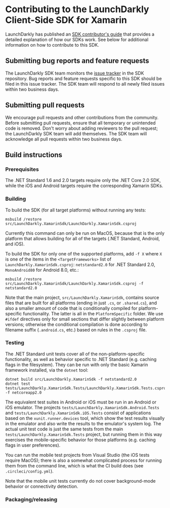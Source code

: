 # Contributing to the LaunchDarkly Client-Side SDK for Xamarin

LaunchDarkly has published an [SDK contributor's guide](https://docs.launchdarkly.com/docs/sdk-contributors-guide) that provides a detailed explanation of how our SDKs work. See below for additional information on how to contribute to this SDK.

## Submitting bug reports and feature requests

The LaunchDarkly SDK team monitors the [issue tracker](https://github.com/launchdarkly/xamarin-client-sdk/issues) in the SDK repository. Bug reports and feature requests specific to this SDK should be filed in this issue tracker. The SDK team will respond to all newly filed issues within two business days.

## Submitting pull requests

We encourage pull requests and other contributions from the community. Before submitting pull requests, ensure that all temporary or unintended code is removed. Don't worry about adding reviewers to the pull request; the LaunchDarkly SDK team will add themselves. The SDK team will acknowledge all pull requests within two business days.

## Build instructions

### Prerequisites

The .NET Standard 1.6 and 2.0 targets require only the .NET Core 2.0 SDK, while the iOS and Android targets require the corresponding Xamarin SDKs.

### Building

To build the SDK (for all target platforms) without running any tests:

```
msbuild /restore src/LaunchDarkly.XamarinSdk/LaunchDarkly.XamarinSdk.csproj
```

Currently this command can only be run on MacOS, because that is the only platform that allows building for all of the targets (.NET Standard, Android, and iOS).

To build the SDK for only one of the supported platforms, add `-f X` where `X` is one of the items in the `<TargetFrameworks>` list of `LaunchDarkly.XamarinSdk.csproj`: `netstandard2.0` for .NET Standard 2.0, `MonoAndroid80` for Android 8.0, etc.:

```
msbuild /restore src/LaunchDarkly.XamarinSdk/LaunchDarkly.XamarinSdk.csproj -f netstandard2.0
```

Note that the main project, `src/LaunchDarkly.XamarinSdk`, contains source files that are built for all platforms (ending in just `.cs`, or `.shared.cs`), and also a smaller amount of code that is conditionally compiled for platform-specific functionality. The latter is all in the `PlatformSpecific` folder. We use `#ifdef` directives only for small sections that differ slightly between platform versions; otherwise the conditional compilation is done according to filename suffix (`.android.cs`, etc.) based on rules in the `.csproj` file.

### Testing

The .NET Standard unit tests cover all of the non-platform-specific functionality, as well as behavior specific to .NET Standard (e.g. caching flags in the filesystem). They can be run with only the basic Xamarin framework installed, via the `dotnet` tool:

```
dotnet build src/LaunchDarkly.XamarinSdk -f netstandard2.0
dotnet test tests/LaunchDarkly.XamarinSdk.Tests/LaunchDarkly.XamarinSdk.Tests.csproj -f netcoreapp2.0
```

The equivalent test suites in Android or iOS must be run in an Android or iOS emulator. The projects `tests/LaunchDarkly.XamarinSdk.Android.Tests` and `tests/LaunchDarkly.XamarinSdk.iOS.Tests` consist of applications based on the `xunit.runner.devices` tool, which show the test results visually in the emulator and also write the results to the emulator's system log. The actual unit test code is just the same tests from the main `tests/LaunchDarkly.XamarinSdk.Tests` project, but running them in this way exercises the mobile-specific behavior for those platforms (e.g. caching flags in user preferences).

You can run the mobile test projects from Visual Studio (the iOS tests require MacOS); there is also a somewhat complicated process for running them from the command line, which is what the CI build does (see `.circleci/config.yml`).

Note that the mobile unit tests currently do not cover background-mode behavior or connectivity detection.

### Packaging/releasing
